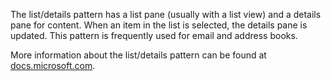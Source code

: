 ﻿The list/details pattern has a list pane (usually with a list view) and a details pane for content. When an item in the list is selected, the details pane is updated. This pattern is frequently used for email and address books.

More information about the list/details pattern can be found at [docs.microsoft.com](https://docs.microsoft.com/windows/uwp/design/controls-and-patterns/list-details).
